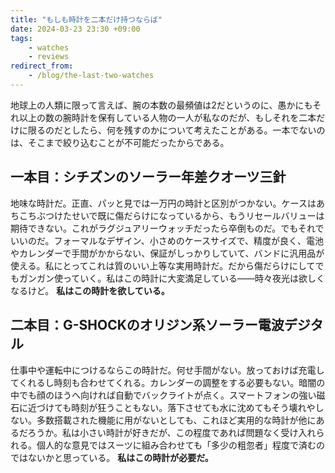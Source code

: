 ```yaml
---
title: "もしも時計を二本だけ持つならば"
date: 2024-03-23 23:30 +09:00
tags:
    - watches
    - reviews
redirect_from:
    - /blog/the-last-two-watches
---
```


地球上の人類に限って言えば、腕の本数の最頻値は2だというのに、愚かにもそれ以上の数の腕時計を保有している人物の一人が私なのだが、もしそれを二本だけに限るのだとしたら、何を残すのかについて考えたことがある。一本でないのは、そこまで絞り込むことが不可能だったからである。

## 一本目：シチズンのソーラー年差クオーツ三針

地味な時計だ。正直、パッと見では一万円の時計と区別がつかない。ケースはあちこちぶつけたせいで既に傷だらけになっているから、もうリセールバリューは期待できない。これがラグジュアリーウォッチだったら卒倒ものだ。でもそれでいいのだ。フォーマルなデザイン、小さめのケースサイズで、精度が良く、電池やカレンダーで手間がかからない、保証がしっかりしていて、バンドに汎用品が使える。私にとってこれは質のいい上等な実用時計だ。だから傷だらけにしてでもガンガン使っていく。私はこの時計に大変満足している――時々夜光は欲しくなるけど。 __私はこの時計を欲している。__

## 二本目：G-SHOCKのオリジン系ソーラー電波デジタル

仕事中や運転中につけるならこの時計だ。何せ手間がない。放っておけば充電してくれるし時刻も合わせてくれる。カレンダーの調整をする必要もない。暗闇の中でも顔のほうへ向ければ自動でバックライトが点く。スマートフォンの強い磁石に近づけても時刻が狂うこともない。落下させても水に沈めてもそう壊れやしない。多数搭載された機能に用がないとしても、これほど実用的な時計が他にあるだろうか。私は小さい時計が好きだが、この程度であれば問題なく受け入れられる。個人的な意見ではスーツに組み合わせても「多少の粗忽者」程度で済むのではないかと思っている。 __私はこの時計が必要だ。__
